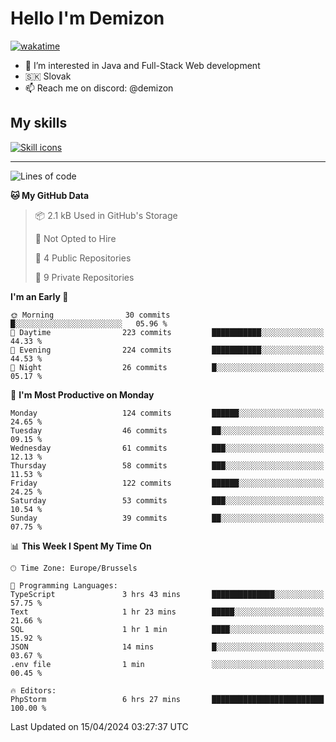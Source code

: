 # Hello I'm Demizon
[![wakatime](https://wakatime.com/badge/user/6ad1949f-d6d7-44f9-9eee-c35e54cc499b.svg)](https://wakatime.com/@6ad1949f-d6d7-44f9-9eee-c35e54cc499b)
- 👀 I’m interested in Java and Full-Stack Web development
- 🇸🇰 Slovak
- 📫 Reach me on discord: @demizon

## My skills
[![Skill icons](https://skillicons.dev/icons?i=java,js,ts,html,css,react,nextjs,tailwind,supabase,py,git,docker,linux,mysql,postgres,mongo&theme=dark)](https://github.com/Demizon3433)

---

<!--START_SECTION:waka-->
![Lines of code](https://img.shields.io/badge/From%20Hello%20World%20I%27ve%20Written-146.8%20thousand%20lines%20of%20code-blue)

**🐱 My GitHub Data** 

> 📦 2.1 kB Used in GitHub's Storage 
 > 
> 🚫 Not Opted to Hire
 > 
> 📜 4 Public Repositories 
 > 
> 🔑 9 Private Repositories 
 > 
**I'm an Early 🐤** 

```text
🌞 Morning                30 commits          █░░░░░░░░░░░░░░░░░░░░░░░░   05.96 % 
🌆 Daytime                223 commits         ███████████░░░░░░░░░░░░░░   44.33 % 
🌃 Evening                224 commits         ███████████░░░░░░░░░░░░░░   44.53 % 
🌙 Night                  26 commits          █░░░░░░░░░░░░░░░░░░░░░░░░   05.17 % 
```
📅 **I'm Most Productive on Monday** 

```text
Monday                   124 commits         ██████░░░░░░░░░░░░░░░░░░░   24.65 % 
Tuesday                  46 commits          ██░░░░░░░░░░░░░░░░░░░░░░░   09.15 % 
Wednesday                61 commits          ███░░░░░░░░░░░░░░░░░░░░░░   12.13 % 
Thursday                 58 commits          ███░░░░░░░░░░░░░░░░░░░░░░   11.53 % 
Friday                   122 commits         ██████░░░░░░░░░░░░░░░░░░░   24.25 % 
Saturday                 53 commits          ███░░░░░░░░░░░░░░░░░░░░░░   10.54 % 
Sunday                   39 commits          ██░░░░░░░░░░░░░░░░░░░░░░░   07.75 % 
```


📊 **This Week I Spent My Time On** 

```text
🕑︎ Time Zone: Europe/Brussels

💬 Programming Languages: 
TypeScript               3 hrs 43 mins       ██████████████░░░░░░░░░░░   57.75 % 
Text                     1 hr 23 mins        █████░░░░░░░░░░░░░░░░░░░░   21.66 % 
SQL                      1 hr 1 min          ████░░░░░░░░░░░░░░░░░░░░░   15.92 % 
JSON                     14 mins             █░░░░░░░░░░░░░░░░░░░░░░░░   03.67 % 
.env file                1 min               ░░░░░░░░░░░░░░░░░░░░░░░░░   00.45 % 

🔥 Editors: 
PhpStorm                 6 hrs 27 mins       █████████████████████████   100.00 % 
```


 Last Updated on 15/04/2024 03:27:37 UTC
<!--END_SECTION:waka-->
